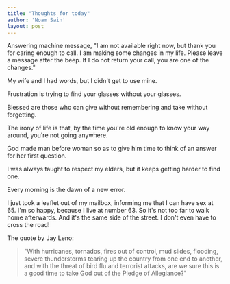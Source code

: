 ```yaml
---
title: "Thoughts for today"
author: 'Noam Sain'
layout: post
---
```


Answering machine message, "I am not available right now, but thank you for caring enough to call. I am making some changes in my life. Please leave a message after the beep. If I do not return your call, you are one of the changes."

My wife and I had words, but I didn't get to use mine.

Frustration is trying to find your glasses without your glasses.

Blessed are those who can give without remembering and take without forgetting.

The irony of life is that, by the time you're old enough to know your way around, you're not going anywhere.

God made man before woman so as to give him time to think of an answer for her first question.

I was always taught to respect my elders, but it keeps getting harder to find one.

Every morning is the dawn of a new error.

I just took a leaflet out of my mailbox, informing me that I can have sex at 65. I'm so happy, because I live at number 63. So it's not too far to walk home afterwards. And it's the same side of the street. I don't even have to cross the road!

The quote by Jay Leno:

> "With hurricanes, tornados, fires out of control, mud slides, flooding, severe thunderstorms tearing up the country from one end to another, and with the threat of bird flu and terrorist attacks, are we sure this is a good time to take God out of the Pledge of Allegiance?"